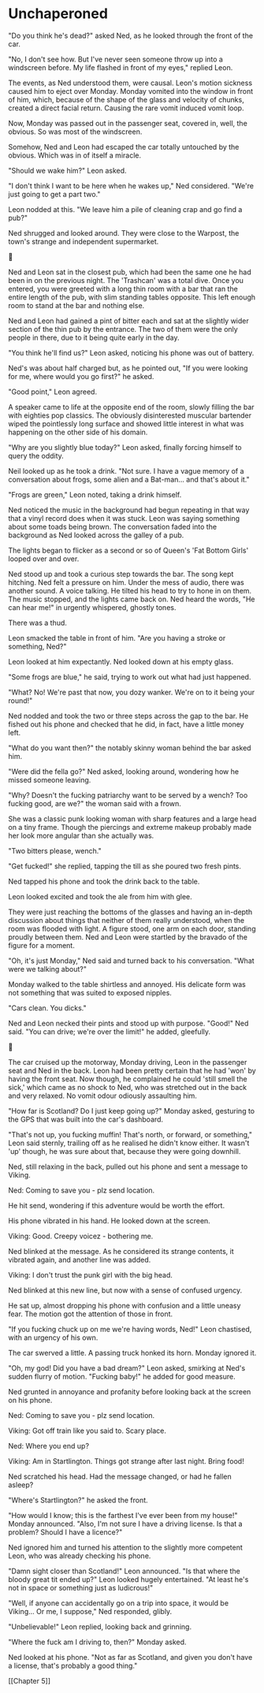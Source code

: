 # Unchaperoned #
"Do you think he's dead?" asked Ned, as he looked through the front of the car.

"No, I don't see how. But I've never seen someone throw up into a windscreen before. My life flashed in front of my eyes," replied Leon.

The events, as Ned understood them, were causal. Leon's motion sickness caused him to eject over Monday. Monday vomited into the window in front of him, which, because of the shape of the glass and velocity of chunks, created a direct facial return. Causing the rare vomit induced vomit loop.

Now, Monday was passed out in the passenger seat, covered in, well, the obvious. So was most of the windscreen.

Somehow, Ned and Leon had escaped the car totally untouched by the obvious. Which was in of itself a miracle.

"Should we wake him?" Leon asked.

"I don't think I want to be here when he wakes up," Ned considered. "We're just going to get a part two."

Leon nodded at this. "We leave him a pile of cleaning crap and go find a pub?"

Ned shrugged and looked around. They were close to the Warpost, the town's strange and independent supermarket.

  💠

Ned and Leon sat in the closest pub, which had been the same one he had been in on the previous night. The 'Trashcan' was a total dive. Once you entered, you were greeted with a long thin room with a bar that ran the entire length of the pub, with slim standing tables opposite. This left enough room to stand at the bar and nothing else.

Ned and Leon had gained a pint of bitter each and sat at the slightly wider section of the thin pub by the entrance. The two of them were the only people in there, due to it being quite early in the day.

"You think he'll find us?" Leon asked, noticing his phone was out of battery.

Ned's was about half charged but, as he pointed out, "If you were looking for me, where would you go first?" he asked.

"Good point," Leon agreed.

A speaker came to life at the opposite end of the room, slowly filling the bar with eighties pop classics. The obviously disinterested muscular bartender wiped the pointlessly long surface and showed little interest in what was happening on the other side of his domain.

"Why are you slightly blue today?" Leon asked, finally forcing himself to query the oddity.

Neil looked up as he took a drink. "Not sure. I have a vague memory of a conversation about frogs, some alien and a Bat-man... and that's about it."

"Frogs are green," Leon noted, taking a drink himself.

Ned noticed the music in the background had begun repeating in that way that a vinyl record does when it was stuck. Leon was saying something about some toads being brown. The conversation faded into the background as Ned looked across the galley of a pub.

The lights began to flicker as a second or so of Queen's 'Fat Bottom Girls' looped over and over.

Ned stood up and took a curious step towards the bar. The song kept hitching. Ned felt a pressure on him. Under the mess of audio, there was another sound. A voice talking. He tilted his head to try to hone in on them. The music stopped, and the lights came back on. Ned heard the words, "He can hear me!" in urgently whispered, ghostly tones.

There was a thud.

Leon smacked the table in front of him. "Are you having a stroke or something, Ned?"

Leon looked at him expectantly. Ned looked down at his empty glass.

"Some frogs are blue," he said, trying to work out what had just happened.

"What? No! We're past that now, you dozy wanker. We're on to it being your round!"

Ned nodded and took the two or three steps across the gap to the bar. He fished out his phone and checked that he did, in fact, have a little money left.

"What do you want then?" the notably skinny woman behind the bar asked him.

"Were did the fella go?" Ned asked, looking around, wondering how he missed someone leaving.

"Why? Doesn't the fucking patriarchy want to be served by a wench? Too fucking good, are we?" the woman said with a frown.

She was a classic punk looking woman with sharp features and a large head on a tiny frame. Though the piercings and extreme makeup probably made her look more angular than she actually was.

"Two bitters please, wench."

"Get fucked!" she replied, tapping the till as she poured two fresh pints.

Ned tapped his phone and took the drink back to the table.

Leon looked excited and took the ale from him with glee.

They were just reaching the bottoms of the glasses and having an in-depth discussion about things that neither of them really understood, when the room was flooded with light. A figure stood, one arm on each door, standing proudly between them. Ned and Leon were startled by the bravado of the figure for a moment.

"Oh, it's just Monday," Ned said and turned back to his conversation. "What were we talking about?"

Monday walked to the table shirtless and annoyed. His delicate form was not something that was suited to exposed nipples.

"Cars clean. You dicks."

Ned and Leon necked their pints and stood up with purpose. "Good!" Ned said. "You can drive; we're over the limit!" he added, gleefully.

  💠

The car cruised up the motorway, Monday driving, Leon in the passenger seat and Ned in the back. Leon had been pretty certain that he had 'won' by having the front seat. Now though, he complained he could 'still smell the sick,' which came as no shock to Ned, who was stretched out in the back and very relaxed. No vomit odour odiously assaulting him.

"How far is Scotland? Do I just keep going up?" Monday asked, gesturing to the GPS that was built into the car's dashboard.

"That's not up, you fucking muffin! That's north, or forward, or something," Leon said sternly, trailing off as he realised he didn't know either. It wasn't 'up' though, he was sure about that, because they were going downhill.

Ned, still relaxing in the back, pulled out his phone and sent a message to Viking.

Ned: Coming to save you - plz send location.

He hit send, wondering if this adventure would be worth the effort.

His phone vibrated in his hand. He looked down at the screen.

Viking: Good. Creepy voicez - bothering me.

Ned blinked at the message. As he considered its strange contents, it vibrated again, and another line was added.

Viking: I don't trust the punk girl with the big head.

Ned blinked at this new line, but now with a sense of confused urgency.

He sat up, almost dropping his phone with confusion and a little uneasy fear. The motion got the attention of those in front.

"If you fucking chuck up on me we're having words, Ned!" Leon chastised, with an urgency of his own.

The car swerved a little. A passing truck honked its horn. Monday ignored it.

"Oh, my god! Did you have a bad dream?" Leon asked, smirking at Ned's sudden flurry of motion. "Fucking baby!" he added for good measure.

Ned grunted in annoyance and profanity before looking back at the screen on his phone.

Ned: Coming to save you - plz send location.

Viking: Got off train like you said to. Scary place.

Ned: Where you end up?

Viking: Am in Startlington. Things got strange after last night. Bring food!

Ned scratched his head. Had the message changed, or had he fallen asleep?

"Where's Startlington?" he asked the front.

"How would I know; this is the farthest I've ever been from my house!" Monday announced. "Also, I'm not sure I have a driving license. Is that a problem? Should I have a licence?"

Ned ignored him and turned his attention to the slightly more competent Leon, who was already checking his phone.

"Damn sight closer than Scotland!" Leon announced. "Is that where the bloody great tit ended up?" Leon looked hugely entertained. "At least he's not in space or something just as ludicrous!"

"Well, if anyone can accidentally go on a trip into space, it would be Viking... Or me, I suppose," Ned responded, glibly.

"Unbelievable!" Leon replied, looking back and grinning.

"Where the fuck am I driving to, then?" Monday asked.

Ned looked at his phone. "Not as far as Scotland, and given you don't have a license, that's probably a good thing."

[[Chapter 5]]